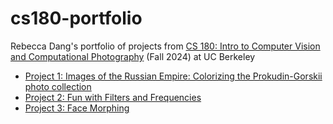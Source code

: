 # cs180-portfolio

Rebecca Dang's portfolio of projects from [CS 180: Intro to Computer Vision and Computational Photography](https://inst.eecs.berkeley.edu/~cs180/fa24/) (Fall 2024) at UC Berkeley

- [Project 1: Images of the Russian Empire: Colorizing the Prokudin-Gorskii photo collection](/proj1/index.md)
- [Project 2: Fun with Filters and Frequencies](/proj2/index.md)
- [Project 3: Face Morphing](/proj3/index.md)
